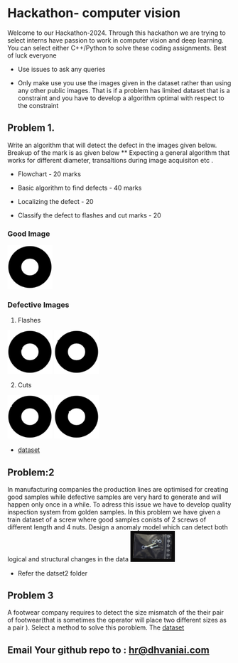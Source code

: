 # Hackathon- computer vision
Welcome to our Hackathon-2024. Through this hackathon we are trying to select interns have passion to work in computer vision and deep learning. You can select either C++/Python to solve these coding assignments. Best of luck everyone  

* Use issues to ask any queries 

* Only make use you use the images given in the dataset rather than using any other public images. That is if a problem has limited dataset that is a constraint and you have to develop a algorithm optimal with respect to the constraint 

## Problem 1. 
Write an algorithm that will detect the defect in the images given below. Breakup of the mark is as given below
** Expecting a general algorithm that works for different diameter, transaltions during image acquisiton etc . 

* Flowchart - 20 marks
  
* Basic algorithm to find defects - 40 marks
  
* Localizing the defect - 20
  
* Classify the defect to flashes and cut marks - 20
  
### Good Image
<img src=dataset1/good.png width="20%" height="20%">

### Defective Images
1. Flashes

<img src=dataset1/defect1.png width="20%" height="20%"> <img src=dataset1/defect4.png width="20%" height="20%">

2. Cuts

<img src=dataset1/defect2.png width="20%" height="20%"> <img src=dataset1/defect3.png width="20%" height="20%">

* [dataset](https://github.com/Dhvani-Analytics/hackathon-2024/tree/a4f204e8f76f472631d2f9d2902931937f3e0f63/dataset2)

## Problem:2 
In manufacturing companies the production lines are optimised for creating good samples while defective samples are very hard to generate and will happen only once in a while. To adress this issue we have to develop quality inspection system from golden samples. In this problem we have given a train dataset of a screw where good samples conists of 2 screws of different length and 4 nuts. Design a anomaly model which can detect both logical and structural changes in the data
<img src=dataset2/train/good/000.png width="20%" height="20%">

* Refer the datset2 folder 

## Problem 3 
 A footwear company requires to detect the size mismatch of the their pair of footwear(that is sometimes the operator will place two different sizes as a pair ). Select a method to solve this poroblem. The [dataset](https://dhvani365-my.sharepoint.com/:f:/g/personal/nithin_v_dhvaniai_com/EvY9yo7sFJxMpconseQHcJ4B1HUHReaLYtmeHwF6orIXnQ?e=VwqeqA)
 

## Email Your github repo to : hr@dhvaniai.com 
